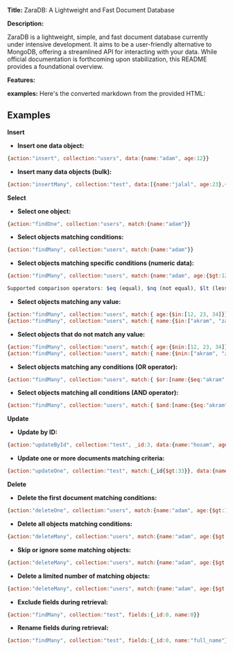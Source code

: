 **Title:** ZaraDB: A Lightweight and Fast Document Database

**Description:**

ZaraDB is a lightweight, simple, and fast document database currently under intensive development. It aims to be a user-friendly alternative to MongoDB, offering a streamlined API for interacting with your data. While official documentation is forthcoming upon stabilization, this README provides a foundational overview.

**Features:**


**examples:**
Here's the converted markdown from the provided HTML:

## Examples

**Insert**

* **Insert one data object:**

```js
{action:"insert", collection:"users", data:{name:"adam", age:12}}
```

* **Insert many data objects (bulk):**

```js
{action:"insertMany", collection:"test", data:[{name:"jalal", age:23},{name:"akram", age:30},{name:"hasna", age:35}]}
```

**Select**

* **Select one object:**

```js
{action:"findOne", collection:"users", match:{name:"adam"}}
```

* **Select objects matching conditions:**

```js
{action:"findMany", collection:"users", match:{name:"adam"}}
```

* **Select objects matching specific conditions (numeric data):**

```js
{action:"findMany", collection:"users", match:{name:"adam", age:{$gt:12}}}

Supported comparison operators: $eq (equal), $nq (not equal), $lt (less than), $gt (greater than), $ge (greater than or equal to), $le (less than or equal to)
```

* **Select objects matching any value:**

```js
{action:"findMany", collection:"users", match:{ age:{$in:[12, 23, 34]}}}
{action:"findMany", collection:"users", match:{ name:{$in:["akram", "zaid"]}}}
```

* **Select objects that do not match any value:**

```js
{action:"findMany", collection:"users", match:{ age:{$nin:[12, 23, 34]}}}
{action:"findMany", collection:"users", match:{ name:{$nin:["akram", "zaid"]}}}
```

* **Select objects matching any conditions (OR operator):**

```js
{action:"findMany", collection:"users", match:{ $or:[name:{$eq:"akram", age:$gt:13}]}}
```

* **Select objects matching all conditions (AND operator):**

```js
{action:"findMany", collection:"users", match:{ $and:[name:{$eq:"akram", age:$gt:13}]}}
```

**Update**

* **Update by ID:**

```js
{action:"updateById", collection:"test", _id:3, data:{name:"hosam", age:10}}
```

* **Update one or more documents matching criteria:**

```js
{action:"updateOne", collection:"test", match:{_id{$gt:33}}, data:{name:"hosam", age:10}}
```

**Delete**

* **Delete the first document matching conditions:**

```js
{action:"deleteOne", collection:"users", match:{name:"adam", age:{$gt:12}}}
```

* **Delete all objects matching conditions:**

```js
{action:"deleteMany", collection:"users", match:{name:"adam", age:{$gt:12}}}
```

* **Skip or ignore some matching objects:**

```js
{action:"deleteMany", collection:"users", match:{name:"adam", age:{$gt:12}}, skip: 3}
```

* **Delete a limited number of matching objects:**

```js
{action:"deleteMany", collection:"users", match:{name:"adam", age:{$gt:12}}, skip: 3, limit:3}
```

* **Exclude fields during retrieval:**

```js
{action:"findMany", collection:"test", fields:{_id:0, name:0}}
```

* **Rename fields during retrieval:**

```js
{action:"findMany", collection:"test", fields:{_id:0, name:"full_name"}}
```

